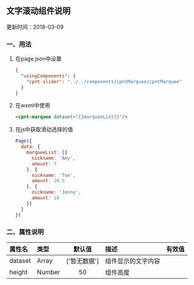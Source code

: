 ## 文字滚动组件说明
更新时间：2018-03-09

### 一、用法
1. 在page.json中设置
    ```json
    {
      "usingComponents": {
        "cpnt-slider": "../../components/cpntMarquee/cpntMarquee"
      }
    }
    ```

2. 在wxml中使用
    ```html
    <cpnt-marquee dataset="{{marqueeList}}"/>
    ```

3. 在js中获取滑动选择的值
    ```javascript
    Page({
      data: {
        marqueeList: [{
          nickname: 'Amy',
          amount: 7
        }, {
          nickname: 'Tom',
          amount: 20.5
        }, {
          nickname: 'Jenny',
          amount: 10
        }]
      }
    })
    ```

### 二、属性说明
| 属性名       | 类型    | 默认值       |描述                       |有效值      |
|:----------- |:------- |:-----------:|:------------------------- |:--------- |
| dataset     | Array   | ['暂无数据'] | 组件显示的文字内容          |           |
| height      | Number  | 50          | 组件高度                   |           |
